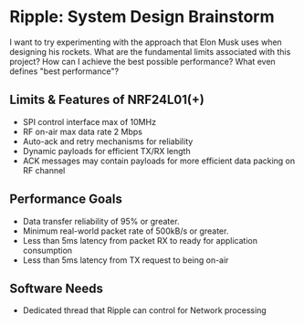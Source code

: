 # Ripple: System Design Brainstorm

I want to try experimenting with the approach that Elon Musk uses when designing his rockets. What are the fundamental
limits associated with this project? How can I achieve the best possible performance? What even defines "best performance"?

## Limits & Features of NRF24L01(+)
- SPI control interface max of 10MHz
- RF on-air max data rate 2 Mbps
- Auto-ack and retry mechanisms for reliability
- Dynamic payloads for efficient TX/RX length
- ACK messages may contain payloads for more efficient data packing on RF channel

## Performance Goals
- Data transfer reliability of 95% or greater.
- Minimum real-world packet rate of 500kB/s or greater.
- Less than 5ms latency from packet RX to ready for application consumption
- Less than 5ms latency from TX request to being on-air


## Software Needs
- Dedicated thread that Ripple can control for Network processing

